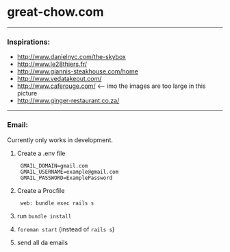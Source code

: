 # great-chow.com


----
### Inspirations:
- http://www.danielnyc.com/the-skybox
- http://www.le28thiers.fr/
- http://www.giannis-steakhouse.com/home
- http://www.vedatakeout.com/
- http://www.caferouge.com/   <-- imo the images are too large in this picture
- http://www.ginger-restaurant.co.za/

----
### Email:
Currently only works in development.

1. Create a .env file

        GMAIL_DOMAIN=gmail.com
        GMAIL_USERNAME=example@gmail.com
        GMAIL_PASSWORD=ExamplePassword

2. Create a Procfile

        web: bundle exec rails s

3. run `bundle install`
4. `foreman start` (instead of `rails s`)
5. send all da emails
